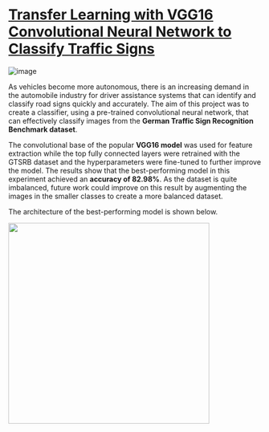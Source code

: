 # [Transfer Learning with VGG16 Convolutional Neural Network to Classify Traffic Signs](https://github.com/Amy-Reidy/Portfolio/blob/main/Traffic%20Sign%20Classifier%20with%20Transfer%20Learning%20Project/Poster%20for%20Transfer%20Learning%20Project.pdf)

![image](https://user-images.githubusercontent.com/73396449/157452389-8f33cf8d-4cfe-48ec-9b7b-8495d570ddb4.png)

As vehicles become more autonomous, there is an increasing demand in the automobile industry for driver assistance systems that can identify and classify road signs quickly and accurately. The aim of this project was to create a classifier, using a pre-trained convolutional neural network, that can effectively classify images from the **German Traffic Sign Recognition Benchmark dataset**. 

The convolutional base of the popular **VGG16 model** was used for feature extraction while the top fully connected layers were retrained with the GTSRB dataset and the hyperparameters were fine-tuned to further improve the model. The results show that the best-performing model in this experiment achieved an **accuracy of 82.98%**. As the dataset is quite imbalanced, future work could improve on this result by augmenting the images in the smaller classes to create a more balanced dataset.

The architecture of the best-performing model is shown below.

<img src="https://user-images.githubusercontent.com/73396449/157449841-3084082f-89e6-44d5-b87b-a9fa85a32a8a.png" height="400">
